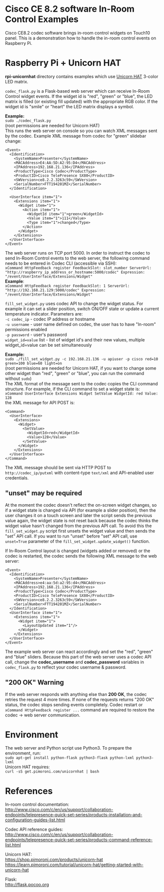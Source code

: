 # Cisco CE 8.2 software In-Room Control Examples
Cisco CE8.2 codec software brings in-room control widgets on Touch10 panel. This is a demonstration how to handle the in-room control events on Raspberry Pi.

# Raspberry Pi + Unicorn HAT
**rpi-unicornhat** directory contains examples which use [Unicorn HAT](https://shop.pimoroni.com/products/unicorn-hat) 3-color LED matrix. 

`codec_flask.py` is a Flask-based web server which can receive In-Room Control widget events. If the widget id is "red", "green" or "blue", the LED matrix is filled (or existing fill updated) with the appropriate RGB color. If the widget id is "smile" or "heart" the LED matrix displays a symbol.

**Example:**  
`sudo ./codec_flask.py`  
(root permissions are needed for Unicorn HAT)  
This runs the web server on console so you can watch XML messages sent by the codec. Example XML message from codec for "green" slidebar change:  
```
<Event>
  <Identification>
    <SystemName>Presenter</SystemName>
    <MACAddress>E4:AA:5D:A2:95:D4</MACAddress>
    <IPAddress>192.168.21.136</IPAddress>
    <ProductType>Cisco Codec</ProductType>
    <ProductID>Cisco TelePresence SX80</ProductID>
    <SWVersion>ce8.2.2.3263c59</SWVersion>
    <SerialNumber>FTT194201MZ</SerialNumber>
  </Identification>

  <UserInterface item="1">
    <Extensions item="1">
      <Widget item="1">
        <Action item="1">
          <WidgetId item="1">green</WidgetId>
          <Value item="1">111</Value>
          <Type item="1">changed</Type>
        </Action>
      </Widget>
    </Extensions>
  </UserInterface>
</Event>
```

The web server runs on TCP port 5000. In order to instruct the codec to send In-Room Control events to the web server, the following command needs to be entered in Codec CLI (accessible via SSH):  
`xCommand HttpFeedback register FeedbackSlot: slot_number ServerUrl: "http://raspberry_ip_address_or_hostname:5000/codec" Expression: "/event/UserInterface/Extensions/Widget"`  
**Example**:  
`xCommand HttpFeedback register FeedbackSlot: 1 ServerUrl: "http://192.168.21.129:5000/codec" Expression: "/event/UserInterface/Extensions/Widget"`  

`fill_set_widget.py` uses codec API to change the widget status. For example it can set a slider position, switch ON/OFF state or update a current temperature indicator. Parameters are:  
`-c codec_ip` - codec IP address or hostname  
`-u username` - user name defined on codec, the user has to have "In-room" permissions enabled  
`-p password` - user's password  
`widget_id=value` list - list of widget id's and their new values, multiple widget_id=value can be set simultaneously  

**Example:**  
`sudo ./fill_set_widget.py -c 192.168.21.136 -u apiuser -p cisco red=10 green=100 blue=60 light=on`  
(root permissions are needed for Unicorn HAT, if you want to change some other widget than "red", "green" or "blue", you can run the command without `sudo`)  
The XML format of the message sent to the codec copies the CLI command structure. For example, if the CLI command to set a widget state is:  
`xCommand UserInterface Extensions Widget SetValue WidgetId: red Value: 128`  
the XML message for API POST is:  
```
<Command>
  <UserInterface>
    <Extensions>
      <Widget>
        <SetValue>
          <WidgetId>red</WidgetId>
          <Value>128</Value>
        </SetValue>
      </Widget>
    </Extensions>
  </UserInterface>
</Command>
```
The XML message should be sent via HTTP POST to `http://codec_ip/putxml` with content-type `text/xml` and API-enabled user credentials.

## "unset" may be required
At the moment the codec doesn't reflect the on-screen widget changes, so if a widget state is changed via API (for example a slider position), then the user changes it on a touch screen and later the script sends the previous value again, the widget state is not reset back because the codec thinks the widget value hasn't changed from the previous API call. To avoid this the `fill_set_widget.py` script first unsets the widget value and then sends the "set" API call. If you want to run "unset" before "set" API call, use `unset=True` parameter of the `fill_set_widget.update_widget()` function.

If In-Room Control layout is changed (widgets added or removed) or the codec is restarted, the codec sends the following XML message to the web server:  
```
<Event>
  <Identification>
    <SystemName>Presenter</SystemName>
    <MACAddress>e4:aa:5d:a2:95:d4</MACAddress>
    <IPAddress>192.168.21.136</IPAddress>
    <ProductType>Cisco Codec</ProductType>
    <ProductID>Cisco TelePresence SX80</ProductID>
    <SWVersion>ce8.2.2.3263c59</SWVersion>
    <SerialNumber>FTT194201MZ</SerialNumber>
  </Identification>
  <UserInterface item="1">
    <Extensions item="1">
      <Widget item="1">
        <LayoutUpdated item="1"/>
      </Widget>
    </Extensions>
  </UserInterface>
</Event>
```
The example web server can react accordingly and set the "red", "green" and "blue" sliders. Because this part of the web server uses a codec API call, change the **codec_username** and **codec_password** variables in `codec_flask.py` to reflect your codec username & password.

## "200 OK" Warning
If the web server responds with anything else than **200 OK**, the codec retries the request 4 more times. If none of the requests returns "200 OK" status, the codec stops sending events completely. Codec restart or `xCommand HttpFeedback register ...` command are required to restore the codec -> web server communication.

# Environment
The web server and Python script use Python3. To prepare the environment, run:  
`sudo apt-get install python-flask python3-flask python-lxml python3-lxml`  
Unicorn HAT requires:  
`curl -sS get.pimoroni.com/unicornhat | bash`

# References
In-room control documentation:  
http://www.cisco.com/c/en/us/support/collaboration-endpoints/telepresence-quick-set-series/products-installation-and-configuration-guides-list.html

Codec API reference guides:  
http://www.cisco.com/c/en/us/support/collaboration-endpoints/telepresence-quick-set-series/products-command-reference-list.html

Unicorn HAT:  
https://shop.pimoroni.com/products/unicorn-hat  
https://learn.pimoroni.com/tutorial/unicorn-hat/getting-started-with-unicorn-hat

Flask:  
http://flask.pocoo.org